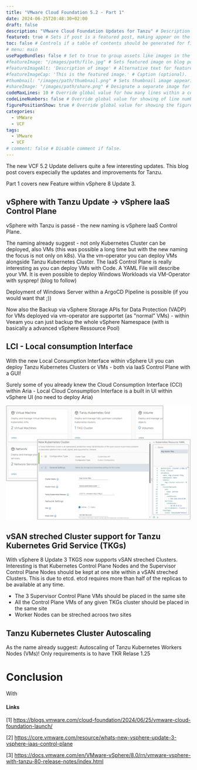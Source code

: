 ```yaml
---
title: "VMware Cloud Foundation 5.2 - Part 1"
date: 2024-06-25T20:48:30+02:00
draft: false
description: "VMware Cloud Foundation Updates for Tanzu" # Description used for search engine.
featured: true # Sets if post is a featured post, making appear on the home page side bar.
toc: false # Controls if a table of contents should be generated for first-level links automatically.
# menu: main
usePageBundles: false # Set to true to group assets like images in the same folder as this post.
#featureImage: "/images/path/file.jpg" # Sets featured image on blog post.
#featureImageAlt: 'Description of image' # Alternative text for featured image.
#featureImageCap: 'This is the featured image.' # Caption (optional).
#thumbnail: "/images/path/thumbnail.png" # Sets thumbnail image appearing inside card on homepage.
#shareImage: "/images/path/share.png" # Designate a separate image for social media sharing.
codeMaxLines: 10 # Override global value for how many lines within a code block before auto-collapsing.
codeLineNumbers: false # Override global value for showing of line numbers within code block.
figurePositionShow: true # Override global value for showing the figure label.
categories:
  - VMWare
  - VCF
tags:
  - VMware
  - VCF
# comment: false # Disable comment if false.
---
```




The new VCF 5.2 Update delivers quite a few interesting updates. This blog post covers expecially the updates and improvements for Tanzu.

Part 1 covers new Feature within vSphere 8 Update 3.

## vSphere with Tanzu Update -> vSphere IaaS Control Plane

vSphere with Tanzu is passé - the new naming is vSphere IaaS Control Plane. 

The naming already suggest - not only Kubernetes Cluster can be deployed, also VMs (this was possible a long time but with the new naming the focus is not only on k8s). Via the vm-operator you can deploy VMs alongside Tanzu Kubernetes Cluster. The IaaS Control Plane is really interesting as you can deploy VMs with Code. A YAML File will describe your VM. It is even possible to deploy Windows Workloads via VM-Operator with sysprep! (blog to follow)

Deployment of Windows Server within a ArgoCD Pipeline is possible (if you would want that ;))

Now also the Backup via vSphere Storage APIs for Data Protection (VADP) for VMs deployed via vm-operator are supportet (as "normal" VMs) - within Veeam you can just backup the whole vSphere Namespace (with is basically a advanced vSphere Ressource Pool)

## LCI - Local consumption Interface

With the new Local Consumption Interface within vSphere UI you can deploy Tanzu Kubernetes Clusters or VMs - both via IaaS Control Plane with a GUI!

Surely some of you already knew the Cloud Consumption Interface (CCI) within Aria - Local Cloud Consumption Interface is a built in UI within vSphere UI (no need to deploy Aria)


![vSphere LCI](https://github.com/varmox/ygeonline/blob/main/static/images/vcf5.2-lci.png?raw=true)

## vSAN streched Cluster support for Tanzu Kubernetes Grid Service (TKGs)

With vSphere 8 Update 3 TKGS now supports vSAN streched Clusters. Interesting is that Kubernetes Control Plane Nodes and the Supervisor Control Plane Nodes should be kept at one site within a vSAN streched Clusters. This is due to etcd. etcd  requires more than half of the replicas to be available at any time.

- The 3 Supervisor Control Plane VMs should be placed in the same site
- All the Control Plane VMs of any given TKGs cluster should be placed in the same site
- Worker Nodes can be streched acroos two sites

## Tanzu Kubernetes Cluster Autoscaling

As the name already suggest: Autoscaling of Tanzu Kubernetes Workers Nodes (VMs)! Only requirements is to have TKR Relase 1.25

# Conclusion

With

#### Links

[1] https://blogs.vmware.com/cloud-foundation/2024/06/25/vmware-cloud-foundation-launch/

[2] https://core.vmware.com/resource/whats-new-vsphere-update-3-vsphere-iaas-control-plane

[3] https://docs.vmware.com/en/VMware-vSphere/8.0/rn/vmware-vsphere-with-tanzu-80-release-notes/index.html